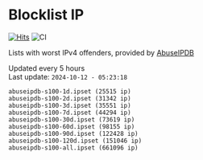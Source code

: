 # Blocklist IP

[![Hits](https://hits.seeyoufarm.com/api/count/incr/badge.svg?url=https%3A%2F%2Fgithub.com%2Fborestad%2Fblocklist-ip%2F&count_bg=%2379C83D&title_bg=%23555555&icon=&icon_color=%23E7E7E7&title=hits&edge_flat=false)](https://hits.seeyoufarm.com)  ![CI](https://img.shields.io/github/workflow/status/borestad/blocklist-ip/CI?style=flat-square)

Lists with worst IPv4 offenders, provided by [AbuseIPDB](https://www.abuseipdb.com/)

<!-- FOOTER-PLACEHOLDER -->
Updated every 5 hours<br>
Last update: `2024-10-12 - 05:23:18`
```
abuseipdb-s100-1d.ipset (25515 ip)
abuseipdb-s100-2d.ipset (31342 ip)
abuseipdb-s100-3d.ipset (35551 ip)
abuseipdb-s100-7d.ipset (44294 ip)
abuseipdb-s100-30d.ipset (73619 ip)
abuseipdb-s100-60d.ipset (98155 ip)
abuseipdb-s100-90d.ipset (122428 ip)
abuseipdb-s100-120d.ipset (151046 ip)
abuseipdb-s100-all.ipset (661096 ip)
```

